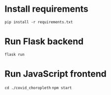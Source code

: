 # Install requirements
`pip install -r requirements.txt`

# Run Flask backend
`flask run`

# Run JavaScript frontend
`cd ./covid_choropleth`
`npm start`